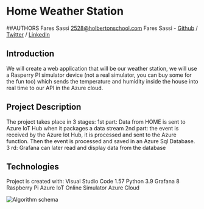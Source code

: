 # Home Weather Station

##AUTHORS
Fares Sassi <2528@holbertonschool.com>
Fares Sassi - [Github](https://https://github.com/Fares84) / [Twitter](https://twitter.com/faressassi) / [LinkedIn](https://www.linkedin.com/in/faress-s-8b55a61b1/)

## Introduction
We will create a web application that will be our weather station,
we will use a Rasperry PI simulator device (not a real simulator,
you can buy some for the fun too) which sends the temperature
and humidity inside the house into real time to our API in the
Azure cloud.

## Project Description
The project takes place in 3 stages:
1st part: Data from HOME is sent to Azure IoT Hub when it packages a data stream
2nd part: the event is received by the Azure Iot Hub, it is processed and sent
to the Azure function. Then the event is processed and saved in an Azure Sql
Database.
3 rd: Grafana can later read and display data from the database

## Technologies
Project is created with:
Visual Studio Code 1.57
Python 3.9
Grafana 8
Raspberry Pi Azure IoT Online Simulator
Azure Cloud

![Algorithm schema](./images/grafana_panel.jpg)